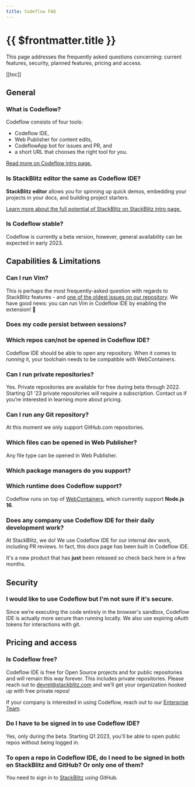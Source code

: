 ```yaml
---
title: Codeflow FAQ
---
```


# {{ $frontmatter.title }}

This page addresses the frequently asked questions concerning: current features, security, planned features, pricing and access.

[[toc]]

## General

### What is Codeflow?

<!--@include: ./parts/codeflow.md--> Codeflow consists of four tools: 
- Codeflow IDE, 
- Web Publisher for content edits, 
- CodeflowApp bot for issues and PR, and 
- a short URL that chooses the right tool for you.

[Read more on Codeflow intro page.](./what-is-codeflow.md)

### Is StackBlitz editor the same as Codeflow IDE?

**StackBlitz editor** allows you for spinning up quick demos, embedding your projects in your docs, and building project starters. 

<!--@include: ./parts/codeflow-ide.md-->

[Learn more about the full potential of StackBlitz on StackBlitz intro page.](/guides/user-guide/what-is-stackblitz.md)

### Is Codeflow stable?
Codeflow is currently a beta version, however, general availability can be expected in early 2023.

## Capabilities & Limitations

### Can I run Vim?

This is perhaps the most frequently-asked question with regards to StackBlitz features - and [one of the oldest issues on our repository](https://github.com/stackblitz/core/issues/3). We have good news: you can run Vim in Codeflow IDE by enabling the extension! 🥳

### Does my code persist between sessions?

<!--@include: ./parts/persistance.md-->

### Which repos can/not be opened in Codeflow IDE?

Codeflow IDE should be able to open any repository. When it comes to *running* it, your toolchain needs to be compatible with WebContainers.

### Can I run private repositories?

Yes. Private repositories are available for free during beta through 2022. Starting Q1 '23 private repositories will require a subscription. Contact us if you’re interested in learning more about pricing.

### Can I run any Git repository?

At this moment we only support GitHub.com repositories.

### Which files can be opened in Web Publisher?

Any file type can be opened in Web Publisher.

### Which package managers do you support?

<!--@include: ./parts/supported-packages.md-->

### Which runtime does Codeflow support?

Codeflow runs on top of [WebContainers](/guides/user-guide/available-environments#webcontainers), which currently support **Node.js 16**.

### Does any company use Codeflow IDE for their daily development work?

At StackBlitz, we do! We use Codeflow IDE for our internal dev work, including PR reviews. In fact, this docs page has been built in Codeflow IDE.

It's a new product that has **just** been released so check back here in a few months.

## Security 

### I would like to use Codeflow but I'm not sure if it's secure.

Since we’re executing the code entirely in the browser's sandbox, Codeflow IDE is actually more secure than running locally. We also use expiring oAuth tokens for interactions with git.

## Pricing and access

### Is Codeflow free?

Codeflow IDE is free for Open Source projects and for public repositories and will remain this way forever. This includes private repositories. Please reach out to [devrel@stackblitz.com](mailto:devrel@stackblitz.com) and we’ll get your organization hooked up with free private repos!

If your company is interested in using Codeflow, reach out to our [Enterprise Team](https://stackblitz.com/beta-teams-signup).

### Do I have to be signed in to use Codeflow IDE? 

Yes, only during the beta. Starting Q1 2023, you'll be able to open public repos without being logged in.

### To open a repo in Codeflow IDE, do I need to be signed in both on StackBlitz and GitHub? Or only one of them?

You need to sign in to [StackBlitz](https://stackblitz.com) *using* GitHub.

